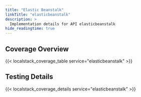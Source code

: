 ```yaml
---
title: "Elastic Beanstalk"
linkTitle: "elasticbeanstalk"
description: >
  Implementation details for API elasticbeanstalk
hide_readingtime: true
---
```


## Coverage Overview
{{< localstack_coverage_table service="elasticbeanstalk" >}}

## Testing Details
{{< localstack_coverage_details service="elasticbeanstalk" >}}
